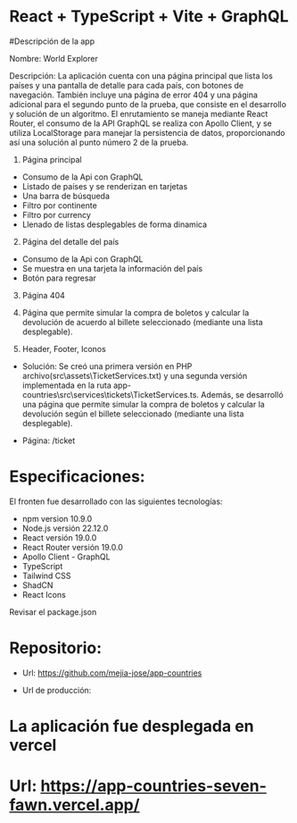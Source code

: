 # React + TypeScript + Vite + GraphQL
  
  #Descripción de la app

  Nombre: World Explorer

  Descripción: 
  La aplicación cuenta con una página principal que lista los países y una pantalla de detalle para cada país, con botones de navegación. También incluye una página de error 404 y una página adicional para el segundo punto de la prueba, que consiste en el desarrollo y solución de un algoritmo.
  El enrutamiento se maneja mediante React Router, el consumo de la API GraphQL se realiza con Apollo Client, y se utiliza LocalStorage para manejar la persistencia de datos, proporcionando así una solución al punto número 2 de la prueba.


  1. Página principal
  - Consumo de la Api con GraphQL
  - Listado de países y se renderizan en tarjetas
  - Una barra de búsqueda
  - Filtro por continente
  - Filtro por currency
  - Llenado de listas desplegables de forma dinamica

  2. Página del detalle del país
  - Consumo de la Api con GraphQL
  - Se muestra en una tarjeta la información del país
  - Botón para regresar

  3. Página 404

  4. Página que permite simular la compra de boletos y calcular la devolución de acuerdo al billete seleccionado (mediante una lista desplegable).

  5. Header, Footer, Iconos

  - Solución:
    Se creó una primera versión en PHP archivo(src\assets\TicketServices.txt) y una segunda versión implementada en la ruta app-countries\src\services\tickets\TicketServices.ts.
    Además, se desarrolló una página que permite simular la compra de boletos y calcular la devolución según el billete seleccionado (mediante una lista desplegable).

  - Página:
  /ticket

# Especificaciones:

El fronten fue desarrollado con las siguientes tecnologías:

  - npm version 10.9.0
  - Node.js versión 22.12.0
  - React versión 19.0.0
  - React Router versión 19.0.0
  - Apollo Client - GraphQL
  - TypeScript
  - Tailwind CSS
  - ShadCN
  - React Icons

Revisar el package.json

# Repositorio:

- Url: https://github.com/mejia-jose/app-countries

- Url de producción:

# La aplicación fue desplegada en vercel
# Url: https://app-countries-seven-fawn.vercel.app/




